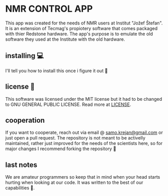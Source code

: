 # NMR CONTROL APP

This app was created for the needs of NMR users at Institut "Jožef Štefan". It is an extension of Tecmag's propiotery software that comes packaged with thier Redstone hardware. The app's purpose is to emulate the old software they used at the Institute with the old hardware.

## installing 💻

I'll tell you how to install this once i figure it out 🫨

## license 🔐

This software was licensed under the MIT license but it had to be changed to GNU GENERAL PUBLIC LICENSE. Read more at [LICENSE](LICENSE).

## cooperation

If you want to cooperate, reach out via email @ samo.krejan@gmail.com or just open a pull request. The repository is not meant to be activelly maintained, rather just improved for the needs of the scientists here, so for major changes I recommend forking the repository 🍴

## last notes

We are amateur programmers so keep that in mind when your head starts hurting when looking at our code. It was written to the best of our capabilities 🤗.